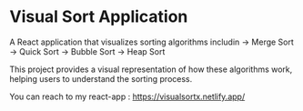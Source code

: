 # Visual Sort Application

A React application that visualizes sorting algorithms includin
-> Merge Sort
-> Quick Sort
-> Bubble Sort
-> Heap Sort

This project provides a visual representation of how these algorithms work, helping users to understand the sorting process.


You can reach to my react-app : https://visualsortx.netlify.app/
